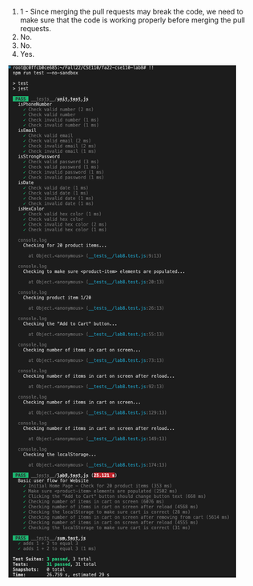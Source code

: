 1. 1 - Since merging the pull requests may break the code, we need to make sure that the code is working properly before merging the pull requests.
2. No. 
3. No.
4. Yes.

![SS](ss.png)